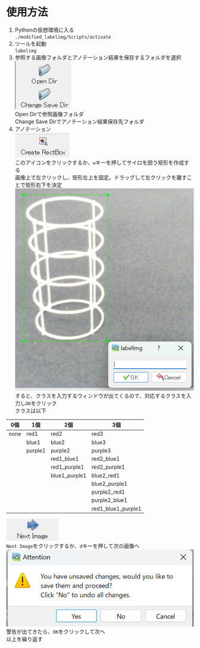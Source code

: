 # 使用方法
1. Pythonの仮想環境に入る  
`./modified_labelimg/Scripts/activate`
2. ツールを起動  
`labelimg`
3. 参照する画像フォルダとアノテーション結果を保存するフォルダを選択  
![alt text](<readme_images/スクリーンショット 2024-04-01 134228.png>)  
Open Dirで参照画像フォルダ  
Change Save Dirでアノテーション結果保存先フォルダ  
4. アノテーション  
![alt text](<readme_images/スクリーンショット 2024-04-01 134630.png>)  
このアイコンをクリックするか、`w`キーを押してサイロを囲う矩形を作成する  
画像上で左クリックし、矩形左上を固定。ドラッグして左クリックを離すことで矩形右下を決定  
![alt text](<readme_images/スクリーンショット 2024-04-01 134915.png>)  
すると、クラスを入力するウィンドウが出てくるので、対応するクラスを入力し`OK`をクリック  
クラスは以下  
  
|0個|1個|2個|3個|  
|----|----|---|---|  
|none|red1|red2|red3  
||blue1|blue2|blue3  
||purple1|purple2|purple3  
|||red1_blue1|red2_blue1
|||red1_purple1|red2_purple1
|||blue1_purple1|blue2_red1
||||blue2_purple1
||||purple2_red1
||||purple2_blue1
||||red1_blue1_purple1

![alt text](<readme_images/スクリーンショット 2024-04-01 135056.png>)  
`Next Image`をクリックするか、`d`キーを押して次の画像へ  
![alt text](<readme_images/スクリーンショット 2024-04-01 135218.png>)  
警告が出てきたら、`OK`をクリックして次へ  
以上を繰り返す